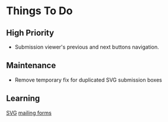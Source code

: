 
# Things To Do

## High Priority

- Submission viewer's previous and next buttons navigation.

## Maintenance

- Remove temporary fix for duplicated SVG submission boxes

## Learning

[SVG](https://developer.mozilla.org/en-US/docs/Learn/HTML/Multimedia_and_embedding/Adding_vector_graphics_to_the_Web)
[mailing forms](https://developer.mozilla.org/en-US/docs/Web/HTML/Element/input/submit#formenctype)
